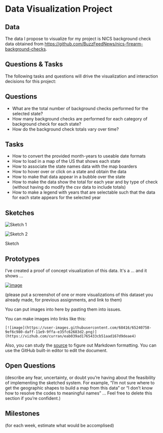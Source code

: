 # Data Visualization Project

## Data

The data I propose to visualize for my project is NICS background check data obtained from https://github.com/BuzzFeedNews/nics-firearm-background-checks.


## Questions & Tasks

The following tasks and questions will drive the visualization and interaction decisions for this project:
## Questions
 * What are the total number of background checks performed for the selected state?
 * How many background checks are performed for each category of background check for each state?
 * How do the background check totals vary over time?
## Tasks
 * How to convert the provided month-years to useable date formats
 * How to load in a map of the US that shows each state
 * How to associate the state names data with the map boarders
 * How to hover over or click on a state and obtain the data
 * How to make that data appear in a bubble over the state
 * How to make the data show the total for each year and by type of check (without having do modify the csv data to include totals)
 * How to make a legend with years that are selectable such that the data for each state appears for the selected year

 

## Sketches

![Sketch 1](https://github.com/user-attachments/assets/86a18823-b548-4693-985d-c8444ea128ce)

![Sketch 2](https://github.com/user-attachments/assets/c2deb32d-e055-4cba-9ea9-b99cb1e4b413)

Sketch


## Prototypes

I’ve created a proof of concept visualization of this data. It's a ... and it shows ...

[![image](https://user-images.githubusercontent.com/68416/65240758-9ef6c980-daff-11e9-9ffa-e35fc62683d2.png)](https://vizhub.com/curran/eab039ad1765433cb51aad167d9deae4)

(please put a screenshot of one or more visualizations of this dataset you already made, for previous assignments, and link to them)

You can put images into here by pasting them into issues.

You can make images into links like this:

```
[![image](https://user-images.githubusercontent.com/68416/65240758-9ef6c980-daff-11e9-9ffa-e35fc62683d2.png)](https://vizhub.com/curran/eab039ad1765433cb51aad167d9deae4)
```


Also, you can study the [source](https://raw.githubusercontent.com/curran/dataviz-project-template-proposal/master/README.md) to figure out Markdown formatting. You can use the GitHub built-in editor to edit the document.

## Open Questions

(describe any fear, uncertainty, or doubt you’re having about the feasibility of implementing the sketched system. For example, “I’m not sure where to get the geographic shapes to build a map from this data” or “I don’t know how to resolve the codes to meaningful names” … Feel free to delete this section if you’re confident.)

## Milestones

(for each week, estimate what would be accomplised)
